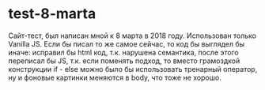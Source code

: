 # test-8-marta
Сайт-тест, был написан мной к 8 марта в 2018 году. Использован только Vanilla JS.
Если бы писал то же самое сейчас, то код бы выглядел бы иначе:
исправил бы html код, т.к. нарушена семантика,
после этого переписал бы JS, т.к. если поменять подход,
то вместо грамоздкой конструкции if - else можно было бы использовать тренарный оператор,
ну и фоновые картинки меняются в body, что тоже не хорошо.
